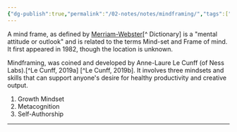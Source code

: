 ```yaml
---
{"dg-publish":true,"permalink":"/02-notes/notes/mindframing/","tags":["Note"],"created":"2024-01-11T10:50:30.000-04:00","updated":"2024-05-02T15:05:48.080-03:00"}
---
```



A mind frame, as defined by [Merriam-Webster](https://www.merriam-webster.com/dictionary/mind%20frame)[^ Dictionary] is a "mental attitude or outlook" and is related to the terms Mind-set and Frame of mind. It first appeared in 1982, though the location is unknown. 

Mindframing, was coined and developed by Anne-Laure Le Cunff (of Ness Labs).[^Le Cunff, 2019a] [^Le Cunff, 2019b].  It involves three mindsets and skills that can support anyone's desire for healthy productivity and creative output. 
1. Growth Mindset
2. Metacognition
3. Self-Authorship





---

